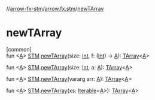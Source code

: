 //[arrow-fx-stm](../../index.md)/[arrow.fx.stm](index.md)/[newTArray](new-t-array.md)

# newTArray

[common]\
fun &lt;[A](new-t-array.md)&gt; [STM](-s-t-m/index.md).[newTArray](new-t-array.md)(size: [Int](https://kotlinlang.org/api/latest/jvm/stdlib/kotlin/-int/index.html), f: ([Int](https://kotlinlang.org/api/latest/jvm/stdlib/kotlin/-int/index.html)) -&gt; [A](new-t-array.md)): [TArray](-t-array/index.md)&lt;[A](new-t-array.md)&gt;

fun &lt;[A](new-t-array.md)&gt; [STM](-s-t-m/index.md).[newTArray](new-t-array.md)(size: [Int](https://kotlinlang.org/api/latest/jvm/stdlib/kotlin/-int/index.html), a: [A](new-t-array.md)): [TArray](-t-array/index.md)&lt;[A](new-t-array.md)&gt;

fun &lt;[A](new-t-array.md)&gt; [STM](-s-t-m/index.md).[newTArray](new-t-array.md)(vararg arr: [A](new-t-array.md)): [TArray](-t-array/index.md)&lt;[A](new-t-array.md)&gt;

fun &lt;[A](new-t-array.md)&gt; [STM](-s-t-m/index.md).[newTArray](new-t-array.md)(xs: [Iterable](https://kotlinlang.org/api/latest/jvm/stdlib/kotlin.collections/-iterable/index.html)&lt;[A](new-t-array.md)&gt;): [TArray](-t-array/index.md)&lt;[A](new-t-array.md)&gt;

